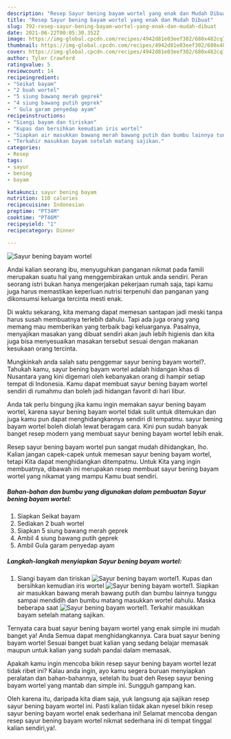 ```yaml
---
description: "Resep Sayur bening bayam wortel yang enak dan Mudah Dibuat"
title: "Resep Sayur bening bayam wortel yang enak dan Mudah Dibuat"
slug: 792-resep-sayur-bening-bayam-wortel-yang-enak-dan-mudah-dibuat
date: 2021-06-22T00:05:30.352Z
image: https://img-global.cpcdn.com/recipes/4942d81e03eef302/680x482cq70/sayur-bening-bayam-wortel-foto-resep-utama.jpg
thumbnail: https://img-global.cpcdn.com/recipes/4942d81e03eef302/680x482cq70/sayur-bening-bayam-wortel-foto-resep-utama.jpg
cover: https://img-global.cpcdn.com/recipes/4942d81e03eef302/680x482cq70/sayur-bening-bayam-wortel-foto-resep-utama.jpg
author: Tyler Crawford
ratingvalue: 5
reviewcount: 14
recipeingredient:
- "Seikat bayam"
- "2 buah wortel"
- "5 siung bawang merah geprek"
- "4 siung bawang putih geprek"
- " Gula garam penyedap ayam"
recipeinstructions:
- "Siangi bayam dan tiriskan"
- "Kupas dan bersihkan kemudian iris wortel"
- "Siapkan air masukkan bawang merah bawang putih dan bumbu lainnya tunggu sampai mendidih dan bumbu matang masukkan wortel dahulu. Maska beberapa saat"
- "Terkahir masukkan bayam setelah matang sajikan."
categories:
- Resep
tags:
- sayur
- bening
- bayam

katakunci: sayur bening bayam 
nutrition: 110 calories
recipecuisine: Indonesian
preptime: "PT34M"
cooktime: "PT46M"
recipeyield: "1"
recipecategory: Dinner

---
```



![Sayur bening bayam wortel](https://img-global.cpcdn.com/recipes/4942d81e03eef302/680x482cq70/sayur-bening-bayam-wortel-foto-resep-utama.jpg)

Andai kalian seorang ibu, menyuguhkan panganan nikmat pada famili merupakan suatu hal yang menggembirakan untuk anda sendiri. Peran seorang istri bukan hanya mengerjakan pekerjaan rumah saja, tapi kamu juga harus memastikan keperluan nutrisi terpenuhi dan panganan yang dikonsumsi keluarga tercinta mesti enak.

Di waktu  sekarang, kita memang dapat memesan santapan jadi meski tanpa harus susah membuatnya terlebih dahulu. Tapi ada juga orang yang memang mau memberikan yang terbaik bagi keluarganya. Pasalnya, menyajikan masakan yang dibuat sendiri akan jauh lebih higienis dan kita juga bisa menyesuaikan masakan tersebut sesuai dengan makanan kesukaan orang tercinta. 



Mungkinkah anda salah satu penggemar sayur bening bayam wortel?. Tahukah kamu, sayur bening bayam wortel adalah hidangan khas di Nusantara yang kini digemari oleh kebanyakan orang di hampir setiap tempat di Indonesia. Kamu dapat membuat sayur bening bayam wortel sendiri di rumahmu dan boleh jadi hidangan favorit di hari libur.

Anda tak perlu bingung jika kamu ingin memakan sayur bening bayam wortel, karena sayur bening bayam wortel tidak sulit untuk ditemukan dan juga kamu pun dapat menghidangkannya sendiri di tempatmu. sayur bening bayam wortel boleh diolah lewat beragam cara. Kini pun sudah banyak banget resep modern yang membuat sayur bening bayam wortel lebih enak.

Resep sayur bening bayam wortel pun sangat mudah dihidangkan, lho. Kalian jangan capek-capek untuk memesan sayur bening bayam wortel, tetapi Kita dapat menghidangkan ditempatmu. Untuk Kita yang ingin membuatnya, dibawah ini merupakan resep membuat sayur bening bayam wortel yang nikamat yang mampu Kamu buat sendiri.

<!--inarticleads1-->

##### Bahan-bahan dan bumbu yang digunakan dalam pembuatan Sayur bening bayam wortel:

1. Siapkan Seikat bayam
1. Sediakan 2 buah wortel
1. Siapkan 5 siung bawang merah geprek
1. Ambil 4 siung bawang putih geprek
1. Ambil  Gula garam penyedap ayam




<!--inarticleads2-->

##### Langkah-langkah menyiapkan Sayur bening bayam wortel:

1. Siangi bayam dan tiriskan
<img src="https://img-global.cpcdn.com/steps/f4d7a82d7f953d4b/160x128cq70/sayur-bening-bayam-wortel-langkah-memasak-1-foto.jpg" alt="Sayur bening bayam wortel">1. Kupas dan bersihkan kemudian iris wortel
<img src="https://img-global.cpcdn.com/steps/aa97ad819503ab56/160x128cq70/sayur-bening-bayam-wortel-langkah-memasak-2-foto.jpg" alt="Sayur bening bayam wortel">1. Siapkan air masukkan bawang merah bawang putih dan bumbu lainnya tunggu sampai mendidih dan bumbu matang masukkan wortel dahulu. Maska beberapa saat
<img src="https://img-global.cpcdn.com/steps/26a0a7d20c7b8dd3/160x128cq70/sayur-bening-bayam-wortel-langkah-memasak-3-foto.jpg" alt="Sayur bening bayam wortel">1. Terkahir masukkan bayam setelah matang sajikan.




Ternyata cara buat sayur bening bayam wortel yang enak simple ini mudah banget ya! Anda Semua dapat menghidangkannya. Cara buat sayur bening bayam wortel Sesuai banget buat kalian yang sedang belajar memasak maupun untuk kalian yang sudah pandai dalam memasak.

Apakah kamu ingin mencoba bikin resep sayur bening bayam wortel lezat tidak ribet ini? Kalau anda ingin, ayo kamu segera buruan menyiapkan peralatan dan bahan-bahannya, setelah itu buat deh Resep sayur bening bayam wortel yang mantab dan simple ini. Sungguh gampang kan. 

Oleh karena itu, daripada kita diam saja, yuk langsung aja sajikan resep sayur bening bayam wortel ini. Pasti kalian tiidak akan nyesel bikin resep sayur bening bayam wortel enak sederhana ini! Selamat mencoba dengan resep sayur bening bayam wortel nikmat sederhana ini di tempat tinggal kalian sendiri,ya!.

